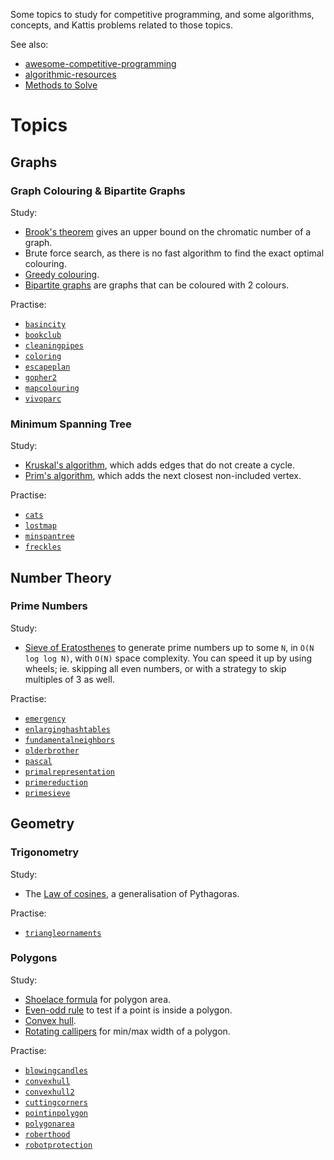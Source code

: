 Some topics to study for competitive programming, and some algorithms, concepts, and Kattis problems related to those topics.

See also:

- [awesome-competitive-programming](https://github.com/lnishan/awesome-competitive-programming)
- [algorithmic-resources](https://github.com/hkirat/Algorithmic-Resources)
- [Methods to Solve](https://cpbook.net/methodstosolve)

# Topics

## Graphs

### Graph Colouring & Bipartite Graphs

Study:

- [Brook's theorem](https://en.wikipedia.org/wiki/Brooks%27_theorem) gives an upper bound on the chromatic number of a graph.
- Brute force search, as there is no fast algorithm to find the exact optimal colouring.
- [Greedy colouring](https://en.wikipedia.org/wiki/Greedy_coloring).
- [Bipartite graphs](https://en.wikipedia.org/wiki/Bipartite_graph) are graphs that can be coloured with 2 colours.

Practise:

- [`basincity`](https://open.kattis.com/problems/basincity)
- [`bookclub`](https://open.kattis.com/problems/bookclub)
- [`cleaningpipes`](https://open.kattis.com/problems/cleaningpipes)
- [`coloring`](https://open.kattis.com/problems/coloring)
- [`escapeplan`](https://open.kattis.com/problems/escapeplan)
- [`gopher2`](https://open.kattis.com/problems/gopher2)
- [`mapcolouring`](https://open.kattis.com/problems/mapcolouring)
- [`vivoparc`](https://open.kattis.com/problems/vivoparc)

### Minimum Spanning Tree

Study:

- [Kruskal's algorithm](https://en.wikipedia.org/wiki/Kruskal%27s_algorithm), which adds edges that do not create a cycle.
- [Prim's algorithm](https://en.wikipedia.org/wiki/Prim%27s_algorithm), which adds the next closest non-included vertex.

Practise:

- [`cats`](https://open.kattis.com/problems/cats)
- [`lostmap`](https://open.kattis.com/problems/lostmap)
- [`minspantree`](https://open.kattis.com/problems/minspantree)
- [`freckles`](https://open.kattis.com/problems/freckles)

## Number Theory

### Prime Numbers

Study:

- [Sieve of Eratosthenes](https://en.wikipedia.org/wiki/Sieve_of_Eratosthenes) to generate prime numbers up to some `N`, in `O(N log log N)`, with `O(N)` space complexity. You can speed it up by using wheels; ie. skipping all even numbers, or with a strategy to skip multiples of 3 as well.

Practise:

- [`emergency`](https://open.kattis.com/problems/emergency)
- [`enlarginghashtables`](https://open.kattis.com/problems/enlarginghashtables)
- [`fundamentalneighbors`](https://open.kattis.com/problems/fundamentalneighbors)
- [`olderbrother`](https://open.kattis.com/problems/olderbrother)
- [`pascal`](https://open.kattis.com/problems/pascal)
- [`primalrepresentation`](https://open.kattis.com/problems/primalrepresentation)
- [`primereduction`](https://open.kattis.com/problems/primereduction)
- [`primesieve`](https://open.kattis.com/problems/primesieve)

## Geometry

### Trigonometry

Study:

- The [Law of cosines](https://en.wikipedia.org/wiki/Law_of_cosines), a generalisation of Pythagoras.

Practise:

- [`triangleornaments`](https://open.kattis.com/problems/triangleornaments)

### Polygons

Study:

- [Shoelace formula](https://en.wikipedia.org/wiki/Shoelace_formula) for polygon area.
- [Even-odd rule](https://en.wikipedia.org/wiki/Even%E2%80%93odd_rule) to test if a point is inside a polygon.
- [Convex hull](https://en.wikipedia.org/wiki/Convex_hull).
- [Rotating callipers](https://en.wikipedia.org/wiki/Rotating_calipers) for min/max width of a polygon.

Practise:

- [`blowingcandles`](https://open.kattis.com/problems/blowingcandles)
- [`convexhull`](https://open.kattis.com/problems/convexhull)
- [`convexhull2`](https://open.kattis.com/problems/convexhull2)
- [`cuttingcorners`](https://open.kattis.com/problems/cuttingcorners)
- [`pointinpolygon`](https://open.kattis.com/problems/pointinpolygon)
- [`polygonarea`](https://open.kattis.com/problems/polygonarea)
- [`roberthood`](https://open.kattis.com/problems/roberthood)
- [`robotprotection`](https://open.kattis.com/problems/robotprotection)
